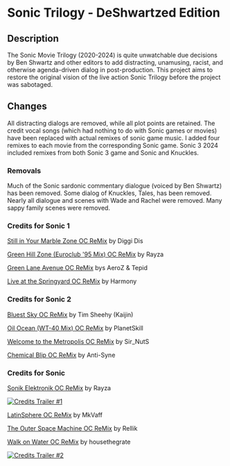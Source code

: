 # Sonic Trilogy - DeShwartzed Edition

## Description
The Sonic Movie Trilogy (2020-2024) is quite unwatchable 
due decisions by Ben Shwartz and other editors to add 
distracting, unamusing, racist, and otherwise agenda-driven dialog
in post-production. 
This project aims to restore the original vision of the live action Sonic Trilogy
before the project was sabotaged.

## Changes
All distracting dialogs are removed, while all plot points are retained.
The credit vocal songs (which had nothing to do with Sonic games or movies) 
have been replaced with actual remixes of sonic game music.
I added four remixes to each movie from the corresponding Sonic game.
Sonic 3 2024 included remixes from both Sonic 3 game and Sonic and Knuckles.

### Removals
Much of the Sonic sardonic commentary dialogue (voiced by Ben Shwartz) has been removed.
Some dialog of Knuckles, Tales, has been removed.
Nearly all dialogue and scenes with Wade and Rachel were removed.
Many sappy family scenes were removed.

### Credits for Sonic 1
[Still in Your Marble Zone OC ReMix](https://ocremix.org/remix/OCR01580)
by Diggi Dis

[Green Hill Zone (Euroclub '95 Mix) OC ReMix](https://ocremix.org/remix/OCR00986)
by Rayza

[Green Lane Avenue OC ReMix](https://ocremix.org/remix/OCR01624)
bys AeroZ & Tepid

[Live at the Springyard OC ReMix](https://ocremix.org/remix/OCR01346)
by Harmony


### Credits for Sonic 2
[Bluest Sky OC ReMix](https://ocremix.org/remix/OCR00337)
by Tim Sheehy (Kaijin)

[Oil Ocean (WT-40 Mix) OC ReMix](https://ocremix.org/remix/OCR01600)
by PlanetSkill

[Welcome to the Metropolis OC ReMix](https://ocremix.org/remix/OCR00968)
by Sir_NutS

[Chemical Blip OC ReMix](https://ocremix.org/remix/OCR02337)
by Anti-Syne

### Credits for Sonic 

[Sonik Elektronik OC ReMix](https://ocremix.org/remix/OCR01181)
by Rayza

[![Credits Trailer #1](https://img.youtube.com/vi/37vFHrV3aNY/0.jpg)](https://www.youtube.com/watch?v=37vFHrV3aNY)

[LatinSphere OC ReMix](https://ocremix.org/remix/OCR00246)
by MkVaff

[The Outer Space Machine OC ReMix](https://ocremix.org/remix/OCR01196)
by Rellik

[Walk on Water OC ReMix](https://ocremix.org/remix/OCR01527)
by housethegrate

[![Credits Trailer #2](https://img.youtube.com/vi/Y-2jS-OnWP8/0.jpg)](https://www.youtube.com/watch?v=Y-2jS-OnWP8)

